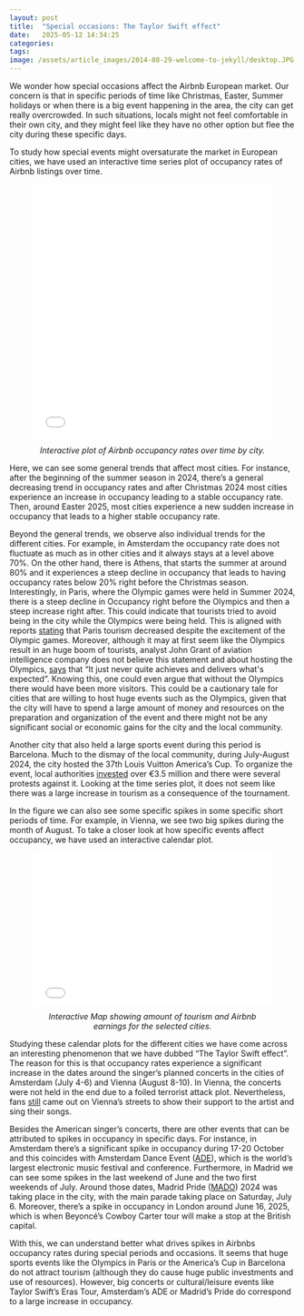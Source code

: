 ```yaml
---
layout: post
title:  "Special occasions: The Taylor Swift effect"
date:   2025-05-12 14:34:25
categories: 
tags: 
image: /assets/article_images/2014-08-29-welcome-to-jekyll/desktop.JPG
---
```

We wonder how special occasions affect the Airbnb European market. Our concern is that in specific periods of time like Christmas, Easter, Summer holidays or when there is a big event happening in the area, the city can get really overcrowded. In such situations, locals might not feel comfortable in their own city, and they might feel like they have no other option but flee the city during these specific days. 


To study how special events might oversaturate the market in European cities, we have used an interactive time series plot of occupancy rates of Airbnb listings over time. 


<figure style="margin-bottom: 0;">
  <iframe src="/assets/special_occ/bokeh_occupancy_timev2.html"
          width="100%"
          height="450px"
          style="border:none; display:block; margin:0 auto;"></iframe>
  <figcaption style="text-align: center; font-style: italic; margin-top: 10px;">
    Interactive plot of Airbnb occupancy rates over time by city.
  </figcaption>
</figure>



Here, we can see some general trends that affect most cities. For instance, after the beginning of the summer season in 2024, there’s a general decreasing trend in occupancy rates and after Christmas 2024 most cities experience an increase in occupancy leading to a stable occupancy rate. Then, around Easter 2025, most cities experience a new sudden increase in occupancy that leads to a higher stable occupancy rate.


Beyond the general trends, we observe also individual trends for the different cities. For example, in Amsterdam the occupancy rate does not fluctuate as much as in other cities and it always stays at a level above 70%. On the other hand, there is Athens, that starts the summer at around 80% and it experiences a steep decline in occupancy that leads to having occupancy rates below 20% right before the Christmas season. Interestingly, in Paris, where the Olympic games were held in Summer 2024, there is a steep decline in Occupancy right before the Olympics and then a steep increase right after. This could indicate that tourists tried to avoid being in the city while the Olympics were being held. This is aligned with reports [stating]( https://www.euronews.com/business/2024/07/31/paris-tourism-takes-a-plunge-despite-excitement-of-olympics-2024) that Paris tourism decreased despite the excitement of the Olympic games. Moreover, although it may at first seem like the Olympics result in an huge boom of tourists, analyst John Grant of aviation intelligence company does not believe this statement and about hosting the Olympics, [says]( https://www.euronews.com/business/2024/07/31/paris-tourism-takes-a-plunge-despite-excitement-of-olympics-2024)  that “It just never quite achieves and delivers what's expected”. Knowing this, one could even argue that without the Olympics there would have been more visitors. This could be a cautionary tale for cities that are willing to host huge events such as the Olympics, given that the city will have to spend a large amount of money and resources on the preparation and organization of the event and there might not be any significant social or economic gains for the city and the local community.


Another city that also held a large sports event during this period is Barcelona. Much to the dismay of the local community, during July-August 2024, the city hosted the 37th Louis Vuitton America’s Cup. To organize the event, local authorities [invested]( https://www.catalannews.com/business/item/americas-cup-leaves-35m-loss-for-barcelona-port-despite-positive-impact) over €3.5 million and there were several protests against it. Looking at the time series plot, it does not seem like there was a large increase in tourism as a consequence of the tournament.


In the figure we can also see some specific spikes in some specific short periods of time. For example, in Vienna, we see two big spikes during the month of August. To take a closer look at how specific events affect occupancy, we have used an interactive calendar plot. 


<figure style="margin-bottom: 0;">
  <iframe src="/assets/special_occ/bokeh_tabsv2.html"
          width="100%"
          height="270px"
          style="border:none; display:block; margin:0 auto;"></iframe>
  <figcaption style="text-align: center; font-style: italic; margin-top: 10px;">
    Interactive Map showing amount of tourism and Airbnb earnings for the selected cities.
  </figcaption>
</figure>


Studying these calendar plots for the different cities we have come across an interesting phenomenon that we have dubbed “The Taylor Swift effect”. The reason for this is that occupancy rates experience a significant increase in the dates around the singer’s planned concerts in the cities of Amsterdam (July 4-6) and Vienna (August 8-10). In Vienna, the concerts were not held in the end due to a foiled terrorist attack plot. Nevertheless, fans [still](https://www.bbc.com/news/articles/cp35wxendego) came out on Vienna’s streets to show their support to the artist and sing their songs.


Besides the American singer’s concerts, there are other events that can be attributed to spikes in occupancy in specific days. For instance, in Amsterdam there’s a significant spike in occupancy during 17-20 October and this coincides with Amsterdam Dance Event ([ADE]( https://www.amsterdam-dance-event.nl/en/)), which is the world’s largest electronic music festival and conference. Furthermore, in Madrid we can see some spikes in the last weekend of June and the two first weekends of July. Around those dates, Madrid Pride ([MADO]( https://www.elmundo.es/como/2024/07/03/66851405e85ecee4478b45b4.html)) 2024 was taking place in the city, with the main parade taking place on Saturday, July 6. Moreover, there’s a spike in occupancy in London around June 16, 2025, which is when Beyoncé’s Cowboy Carter tour will make a stop at the British capital.


With this, we can understand better what drives spikes in Airbnbs occupancy rates during special periods and occasions. It seems that huge sports events like the Olympics in Paris or the America’s Cup in Barcelona do not attract tourism (although they do cause huge public investments and use of resources). However, big concerts or cultural/leisure events like Taylor Swift’s Eras Tour, Amsterdam’s ADE or Madrid’s Pride do correspond to a large increase in occupancy.


